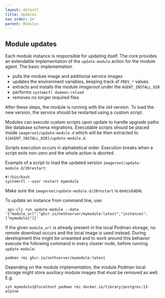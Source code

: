 ```yaml
---
layout: default
title: Updates
nav_order: 14
parent: Modules
---
```


## Module updates

Each module instance is responsible for updating itself.
The core provides an extendable implementation of the `update-module` action for the module agent.
The basic implementation 

- pulls the module image and additional service images
- updates the environment variables, keeping track of `PREV_*` values
- extracts and installs the module _imageroot_ under the `AGENT_INSTALL_DIR`
- performs `systemctl daemon-reload`
- removes no longer required files

After these steps, the module is running with the old version. To load the new version,
the service should be restarted using a custom script.

Modules can execute custom scripts upon update to handle upgrade paths like database schema migrations.
Executable scripts should be placed inside `imageroot/update-module.d` which will be then extracted to `${AGENT_INSTALL_DIR}/update-module.d`.

Scripts execution occurs in alphabetical order. Execution breaks when a script exits non-zero and the whole action is aborted.

Example of a script to load the updated version `imageroot/update-module.d/20restart`:

    #!/bin/bash
    systemctl --user restart mymodule

Make sure the `imageroot/update-module.d/20restart` is executable.

To update an instance from command line, use:

     api-cli run update-module --data '{"module_url":"ghcr.io/nethserver/mymodule:latest","instances":["mymodule1"]}'

If the given `module_url` is already present in the local Podman storage,
no remote download occurs and the local image is used instead. During
development this might be unwanted and to work around this behavior
execute the following command in every cluster node, before running
`update-module`:

    podman rmi ghcr.io/nethserver/mymodule:latest

Depending on the module implementation, the module Podman local storage
might store auxiliary module images that must be removed as well. E.g.

    ssh mymodule1@localhost podman rmi docker.io/library/postgres:13-alpine

